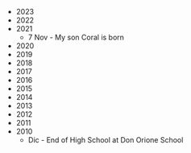 - 2023
- 2022
- 2021
	- 7 Nov - My son Coral is born
- 2020
- 2019
- 2018
- 2017
- 2016
- 2015
- 2014
- 2013
- 2012
- 2011
- 2010
	- Dic - End of High School at Don Orione School